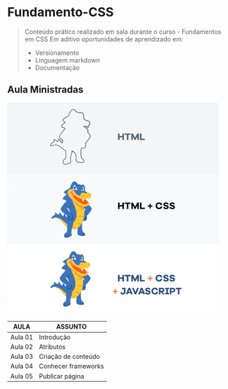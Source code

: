 # Fundamento-CSS
 

> Conteúdo prático realizado em sala durante o curso - Fundamentos em CSS
> Em aditivo oportunidades de aprendizado em:
> - Versionamento
> - Linguagem markdown
> - Documentação


## Aula Ministradas
 ![Gif Entra21](/html_css_js.gif)
 

| AULA | ASSUNTO |
|------|---------|
|Aula 01 |Introdução
|Aula 02 |Atributos
|Aula 03 |Criação de conteúdo
|Aula 04 |Conhecer frameworks
|Aula 05 |Publicar página